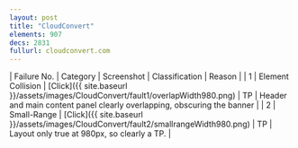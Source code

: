 ```yaml
---
layout: post
title: "CloudConvert"
elements: 907
decs: 2831
fullurl: cloudconvert.com
---
```

| Failure No. | Category | Screenshot | Classification | Reason | 
| 1 | Element Collision | [Click]({{ site.baseurl }}/assets/images/CloudConvert/fault1/overlapWidth980.png) | TP | Header and main content panel clearly overlapping, obscuring the banner |
| 2 | Small-Range | [Click]({{ site.baseurl }}/assets/images/CloudConvert/fault2/smallrangeWidth980.png) | TP | Layout only true at 980px, so clearly a TP. |
